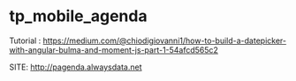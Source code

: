# tp_mobile_agenda
Tutorial :
  https://medium.com/@chiodigiovanni1/how-to-build-a-datepicker-with-angular-bulma-and-moment-js-part-1-54afcd565c2
  
  
  SITE:
   http://pagenda.alwaysdata.net
